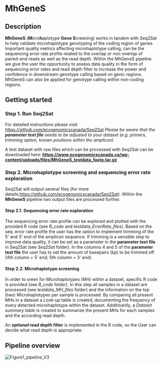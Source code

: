 # MhGeneS

## Description

**MhGeneS** (**M**icro**h**aplotype **Gene S**creening) works in tandem with Seq2Sat to help validate microhaplotype genotyping of the coding region of genes. Important quality metrics affecting microhaplotype calling, can be the sequencing error rate profile related to the overlap or non-overlap of paired-end reads as well as the read depth. Within the MhGeneS pipeline we give the user the opportunity to assess data quality in the form of sequencing error rates and read depth filter to increase the power and confidence in downstream genotype calling based on genic regions. MhGeneS can also be applied for genotype calling within non-coding regions. 

## Getting started

### Step 1. Run Seq2Sat

For detailed instructions please visit: https://github.com/ecogenomicscanada/Seq2Sat
*Please be aware that the **parameter text file** needs to be adjusted to your dataset (e.g. primers, trimming option, known positions within the amplicon)*

A test dataset with raw files which can be processed with Seq2Sat can be downloaded here:  **https://www.ecogenomicscanada.ca/wp-content/uploads/files/MhGeneS_testdata_fastq.tar.gz**

### Step 2. Microhaplotype screening and sequencing error rate exploration

Seq2Sat will output several files (for more details:https://github.com/ecogenomicscanada/Seq2Sat). Within the **MhGeneS** pipeline two output files are processed further.

#### Step 2.1. Sequencing error rate exploration

The sequencing error rate profile can be explored and plotted with the provided R code (see *R_code* and *testdata_ErrorRate_files*). Based on the seq. error rate profile the user has the option to implement trimming of the 5' and 3' end of the amplicon sequence. If trimming is a sensible step to improve data quality, it can be set as a parameter in the **parameter text file** in Seq2Sat (see *Seq2Sat* folder). In the columns 4 and 5 of the **parameter text file** the user has to set the amount of basepairs (bp) to be trimmed off (4th column = 5' end; 5th column = 3' end).

#### Step 2.2. Microhaplotype screening

In order to sreen for Microhaplotypes (MH) within a dataset, specific R code is provided (see *R_code* folder). In this step all samples in a dataset are processed (see *testdata_MH_files* folder) and the information on the top (two) Microhaplotypes per sample is processed. By comparing all present MHs in a dataset a *Look-up* table is created, documenting the frequency of every detected microhaplotype within the dataset. Additioanlly, a *Dataset summary table* is created to summarize the present MHs for each samples and the according read depth.

An ***optional* read depth filter** is implemented in the R code, so the User can decide what read depth is appropriate.

## Pipeline overview
![Figure1_pipeline_V3](https://github.com/ecogenomicscanada/MhGeneS/assets/70644096/ecf0713f-85a3-4224-b093-72e0a990ee60)
